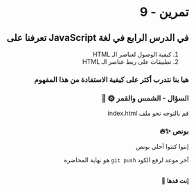 <div dir="rtl">

# تمرين - 9

## في الدرس الرابع في لغة JavaScript تعرفنا على

1. كيفية الوصول لعناصر الـ HTML
2. تطبيقات على ربط عناصر الـ HTML

### هيا بنا نتدرب أكثر على كيفية الاستفادة من هذا المفهوم

### السؤال - الشمس والقمر 🌞 🌚

قم بالتوجه نحو ملف index.html

### بونص ✨🔥

إنتوا كنتوا أحلى بونص

آخر موعد لرفع الكود `git push` هو نهاية المحاضرة

<br>
<b>إنت قدها 🏅</b>
